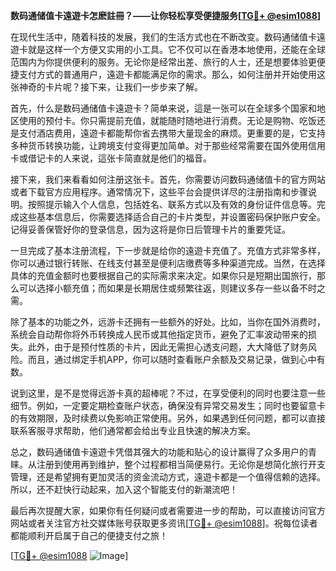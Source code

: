 **数码通储值卡遠遊卡怎麽註冊？——让你轻松享受便捷服务[[TG💪+ @esim1088](https://t.me/s/esim1088)]**

在现代生活中，随着科技的发展，我们的生活方式也在不断改变。数码通储值卡遠遊卡就是这样一个方便又实用的小工具。它不仅可以在香港本地使用，还能在全球范围内为你提供便利的服务。无论你是经常出差、旅行的人士，还是想要体验更便捷支付方式的普通用户，遠遊卡都能满足你的需求。那么，如何注册并开始使用这张神奇的卡片呢？接下来，让我们一步步来了解。

首先，什么是数码通储值卡遠遊卡？简单来说，這是一张可以在全球多个国家和地区使用的预付卡。你只需提前充值，就能随时随地进行消费。无论是购物、吃饭还是支付酒店费用，遠遊卡都能帮你省去携带大量现金的麻烦。更重要的是，它支持多种货币转换功能，让跨境支付变得更加简单。对于那些经常需要在国外使用信用卡或借记卡的人来说，這张卡简直就是他们的福音。

接下来，我们来看看如何注册这张卡。首先，你需要访问数码通储值卡的官方网站或者下载官方应用程序。通常情况下，这些平台会提供详尽的注册指南和步骤说明。按照提示输入个人信息，包括姓名、联系方式以及有效的身份证件信息等。完成这些基本信息后，你需要选择适合自己的卡片类型，并设置密码保护账户安全。记得妥善保管好你的登录信息，因为这将是你日后管理卡片的重要凭证。

一旦完成了基本注册流程，下一步就是给你的遠遊卡充值了。充值方式非常多样，你可以通过银行转账、在线支付甚至是便利店缴费等多种渠道完成。当然，在选择具体的充值金额时也要根据自己的实际需求来决定。如果你只是短期出国旅行，那么可以选择小额充值；而如果是长期居住或频繁往返，则建议多存一些以备不时之需。

除了基本的功能之外，远游卡还拥有一些额外的好处。比如，当你在国外消费时，系统会自动帮你将外币转换成人民币或其他指定货币，避免了汇率波动带来的损失。此外，由于是预付性质的卡片，因此无需担心透支问题，大大降低了财务风险。而且，通过绑定手机APP，你可以随时查看账户余额及交易记录，做到心中有数。

说到这里，是不是觉得远游卡真的超棒呢？不过，在享受便利的同时也要注意一些细节。例如，一定要定期检查账户状态，确保没有异常交易发生；同时也要留意卡的有效期限，及时续费以免影响正常使用。另外，如果遇到任何问题，都可以直接联系客服寻求帮助，他们通常都会给出专业且快速的解决方案。

总之，数码通储值卡遠遊卡凭借其强大的功能和贴心的设计赢得了众多用户的青睐。从注册到使用再到维护，整个过程都相当简便易行。无论你是想简化旅行开支管理，还是希望拥有更加灵活的资金流动方式，遠遊卡都是一个值得信赖的选择。所以，还不赶快行动起来，加入这个智能支付的新潮流吧！

最后再次提醒大家，如果你有任何疑问或者需要进一步的帮助，可以直接访问官方网站或者关注官方社交媒体账号获取更多资讯[[TG💪+ @esim1088](https://t.me/s/esim1088)]。祝每位读者都能顺利开启属于自己的便捷支付之旅！ 

[[TG💪+ @esim1088](https://t.me/s/esim1088) ![Image](https://i.postimg.cc/4NQfJmqS/Snipaste-2025-05-13-00-14-12.png)]